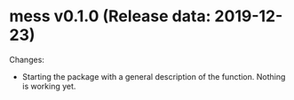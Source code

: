 mess v0.1.0 (Release data: 2019-12-23)
==============

Changes:
* Starting the package with a general description of the function. Nothing is working yet.
